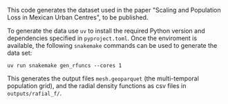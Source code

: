 This code generates the dataset used in the paper "Scaling and Population Loss in Mexican Urban Centres", to be published.

To generate the data use `uv` to install the required Python version and dependencies specified in `pyproject.toml`.
Once the enviroment is available, the following `snakemake` commands can be used to generate the data set:

```
uv run snakemake gen_rfuncs --cores 1
```

This generates the output files `mesh.geoparquet` (the multi-temporal population grid), and the radial density functions as csv files in `outputs/rafial_f/`.

